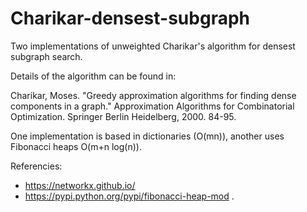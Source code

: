 Charikar-densest-subgraph
=========================
Two implementations of unweighted Charikar's algorithm for densest subgraph search. 

Details of the algorithm can be found in:

Charikar, Moses. "Greedy approximation algorithms for finding dense components in a graph." Approximation Algorithms for Combinatorial Optimization. Springer Berlin Heidelberg, 2000. 84-95.

One implementation is based in dictionaries (O(mn)), another uses Fibonacci heaps O(m+n log(n)). 

Referencies:
* https://networkx.github.io/
* https://pypi.python.org/pypi/fibonacci-heap-mod .


